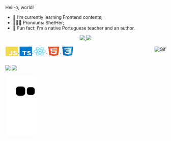 
Hell-o, world!

- 🎨 I’m currently learning Frontend contents;
- 👩🏽‍🦱 Pronouns: She/Her;
- 📖 Fun fact: I'm a native Portuguese teacher and an author.

<div align="center">
  <a href="https://github.com/HellenSabo">
  <img height="180em" src="https://github-readme-stats.vercel.app/api?username=HellenSabo&show_icons=true&theme=synthwave&include_all_commits=true&count_private=true"/>  <img height="180em" src="https://github-readme-stats.vercel.app/api/top-langs/?username=HellenSabo&layout=compact&langs_count=7&theme=synthwave"/>
</div>
<div style="display: inline_block"><br>
  <img align="center" alt="Hellen-Js" height="30" width="40" src="https://raw.githubusercontent.com/devicons/devicon/master/icons/javascript/javascript-plain.svg">
  <img align="center" alt="Hellen-Ts" height="30" width="40" src="https://raw.githubusercontent.com/devicons/devicon/master/icons/typescript/typescript-plain.svg">
  <img align="center" alt="Hellen-React" height="30" width="40" src="https://raw.githubusercontent.com/devicons/devicon/master/icons/react/react-original.svg">
  <img align="center" alt="Hellen-HTML" height="30" width="40" src="https://raw.githubusercontent.com/devicons/devicon/master/icons/html5/html5-original.svg">
  <img align="center" alt="Hellen-CSS" height="30" width="40" src="https://raw.githubusercontent.com/devicons/devicon/master/icons/css3/css3-original.svg">
  <img align="right" alt="Gif"src="blob:https://hellensabo.imgur.com/0161b7fe-3bd8-4116-8ddc-4ad478b9611c">
</div>

##
 <a href = "mailto:hellensabo92@gmail.com"><img src="https://img.shields.io/badge/-Gmail-%23333?style=for-the-badge&logo=gmail&logoColor=white" target="_blank"></a>
  <a href="https://www.linkedin.com/in/hellen-sabo-7535bb215/" target="_blank"><img src="https://img.shields.io/badge/-LinkedIn-%230077B5?style=for-the-badge&logo=linkedin&logoColor=white" target="_blank"></a> 
 
  ![snake gif](https://github.com/HellenSabo/HellenSabo/blob/output/github-contribution-grid-snake.svg)
